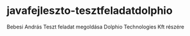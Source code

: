 # javafejleszto-tesztfeladatdolphio
Bebesi András Teszt feladat megoldása Dolphio Technologies Kft részére
